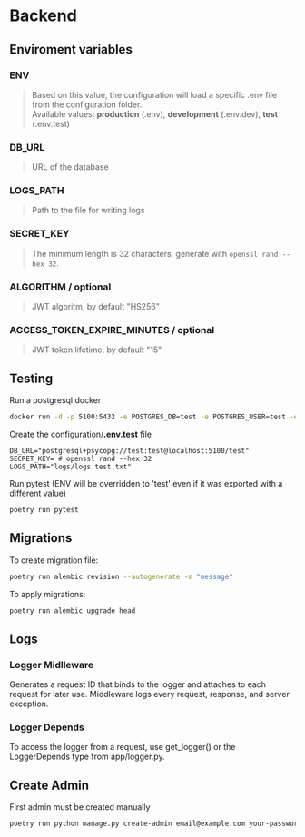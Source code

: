 # Backend

## Enviroment variables

### ENV
> Based on this value, the configuration will load a specific .env file from the configuration folder.\
Available values: **production** (.env), **development** (.env.dev), **test** (.env.test)

### DB_URL
> URL of the database

### LOGS_PATH
> Path to the file for writing logs

### SECRET_KEY
> The minimum length is 32 characters, generate with `openssl rand --hex 32`.

### ALGORITHM / optional
> JWT algoritm, by default "HS256"
### ACCESS_TOKEN_EXPIRE_MINUTES / optional
> JWT token lifetime, by default "15"

## Testing
Run a postgresql docker
```bash
docker run -d -p 5100:5432 -e POSTGRES_DB=test -e POSTGRES_USER=test -e POSTGRES_PASSWORD=test postgres
```
Create the configuration/**.env.test** file
```env
DB_URL="postgresql+psycopg://test:test@localhost:5100/test"
SECRET_KEY= # openssl rand --hex 32
LOGS_PATH="logs/logs.test.txt"
```
Run pytest (ENV will be overridden to 'test' even if it was exported with a different value)
```bash
poetry run pytest
```

## Migrations
To create migration file:
```bash
poetry run alembic revision --autogenerate -m "message"
```
To apply migrations:
```bash
poetry run alembic upgrade head
```

## Logs

### Logger Midlleware
Generates a request ID that binds to the logger and attaches to each request for later use.
Middleware logs every request, response, and server exception.

### Logger Depends
To access the logger from a request, use get_logger() or the LoggerDepends type from app/logger.py.

## Create Admin
First admin must be created manually
```bash
poetry run python manage.py create-admin email@example.com your-password
```

